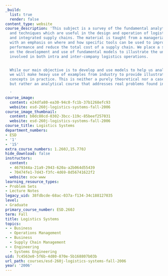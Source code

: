 ```yaml
---
_build:
  list: true
  render: false
content_type: website
course_description: 'This subject is a survey of the fundamental analytic tools, approaches,
  and techniques which are useful in the design and operation of logistics systems
  and integrated supply chains. The material is taught from a managerial perspective,
  with an emphasis on where and how specific tools can be used to improve the overall
  performance and reduce the total cost of a supply chain. We place a strong emphasis
  on the development and use of fundamental models to illustrate the underlying concepts
  involved in both intra and inter-company logistics operations.


  While our main objective is to develop and use models to help us analyze these situations,
  we will make heavy use of examples from industry to provide illustrations of the
  concepts in practice. This is neither a purely theoretical nor a case study course,
  but rather an analytical course that addresses real problems found in practice.

  '
course_image:
  content: e24dfa80-ea30-94c0-fc1b-37b1268efc93
  website: esd-260j-logistics-systems-fall-2006
course_image_thumbnail:
  content: b0dc80cd-0302-3bcc-119c-85beef257031
  website: esd-260j-logistics-systems-fall-2006
course_title: Logistics Systems
department_numbers:
- ESD
- '1'
- '15'
extra_course_numbers: 1.260J,15.770J
hide_download: false
instructors:
  content:
  - 4679344a-21a9-2943-620a-a2b064d55439
  - 70474fe1-7d43-f3fc-4d69-8d56741622f2
  website: ocw-www
learning_resource_types:
- Problem Sets
- Lecture Notes
legacy_uid: 38fdbcde-68ac-037a-f134-34c188127035
level:
- Graduate
primary_course_number: ESD.260J
term: Fall
title: Logistics Systems
topics:
- - Business
  - Operations Management
- - Business
  - Supply Chain Management
- - Engineering
  - Systems Engineering
uid: 7c4563e0-5f6b-4d80-870e-5b168807b03b
url_path: courses/esd-260j-logistics-systems-fall-2006
year: '2006'
---
```


